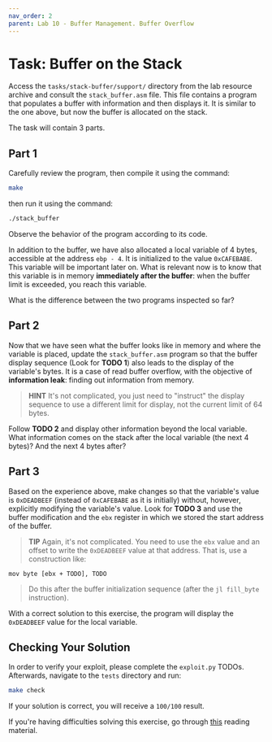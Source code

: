 ```yaml
---
nav_order: 2
parent: Lab 10 - Buffer Management. Buffer Overflow
---
```


# Task: Buffer on the Stack

Access the `tasks/stack-buffer/support/` directory from the lab resource archive and consult the `stack_buffer.asm` file.
This file contains a program that populates a buffer with information and then displays it.
It is similar to the one above, but now the buffer is allocated on the stack.

The task will contain 3 parts.

## Part 1

Carefully review the program, then compile it using the command:

```Bash
make
```

then run it using the command:

```Bash
./stack_buffer
```

Observe the behavior of the program according to its code.

In addition to the buffer, we have also allocated a local variable of 4 bytes, accessible at the address `ebp - 4`.
It is initialized to the value `0xCAFEBABE`.
This variable will be important later on.
What is relevant now is to know that this variable is in memory **immediately after the buffer**: when the buffer limit is exceeded, you reach this variable.

What is the difference between the two programs inspected so far?

## Part 2

Now that we have seen what the buffer looks like in memory and where the variable is placed,
update the `stack_buffer.asm` program so that the buffer display sequence
(Look for **TODO 1**) also leads to the display of the variable's bytes.
It is a case of read buffer overflow, with the objective of **information leak**: finding out information from memory.

> **HINT** It's not complicated, you just need to "instruct" the display sequence to use a different limit for display,
> not the current limit of 64 bytes.

Follow **TODO 2** and display other information beyond the local variable.
What information comes on the stack after the local variable (the next 4 bytes)?
And the next 4 bytes after?

## Part 3

Based on the experience above, make changes so that the variable's value is `0xDEADBEEF`
(instead of `0xCAFEBABE` as it is initially) without, however, explicitly modifying the variable's value.
Look for **TODO 3** and use the buffer modification and the `ebx` register in which we stored the start address of the buffer.

> **TIP** Again, it's not complicated.
> You need to use the `ebx` value and an offset to write the `0xDEADBEEF` value at that address.
> That is, use a construction like:

```Assembly
mov byte [ebx + TODO], TODO
```

> Do this after the buffer initialization sequence (after the `jl fill_byte` instruction).

With a correct solution to this exercise, the program will display the `0xDEADBEEF` value for the local variable.

## Checking Your Solution

In order to verify your exploit, please complete the `exploit.py` TODOs. Afterwards, navigate to the `tests` directory and run:

```Bash
make check
```

If your solution is correct, you will receive a `100/100` result.

If you're having difficulties solving this exercise, go through [this](../../reading/buffers-intro.md) reading material.
